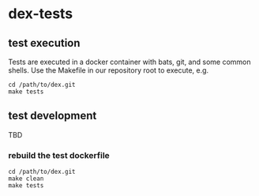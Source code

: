 # dex-tests


## test execution

Tests are executed in a docker container with bats, git, and some common shells.
Use the Makefile in our repository root to execute, e.g.

```
cd /path/to/dex.git
make tests
```

## test development

TBD

### rebuild the test dockerfile

```
cd /path/to/dex.git
make clean
make tests
```
